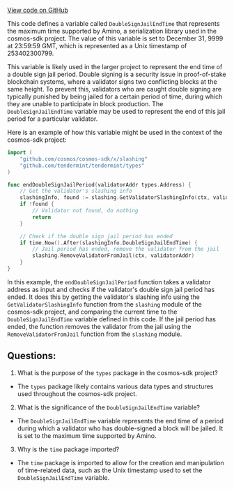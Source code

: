 [View code on GitHub](https://github.com/cosmos/cosmos-sdk/blob/main/x/evidence/types/params.go)

This code defines a variable called `DoubleSignJailEndTime` that represents the maximum time supported by Amino, a serialization library used in the cosmos-sdk project. The value of this variable is set to December 31, 9999 at 23:59:59 GMT, which is represented as a Unix timestamp of 253402300799.

This variable is likely used in the larger project to represent the end time of a double sign jail period. Double signing is a security issue in proof-of-stake blockchain systems, where a validator signs two conflicting blocks at the same height. To prevent this, validators who are caught double signing are typically punished by being jailed for a certain period of time, during which they are unable to participate in block production. The `DoubleSignJailEndTime` variable may be used to represent the end of this jail period for a particular validator.

Here is an example of how this variable might be used in the context of the cosmos-sdk project:

```go
import (
    "github.com/cosmos/cosmos-sdk/x/slashing"
    "github.com/tendermint/tendermint/types"
)

func endDoubleSignJailPeriod(validatorAddr types.Address) {
    // Get the validator's slashing info
    slashingInfo, found := slashing.GetValidatorSlashingInfo(ctx, validatorAddr)
    if !found {
        // Validator not found, do nothing
        return
    }

    // Check if the double sign jail period has ended
    if time.Now().After(slashingInfo.DoubleSignJailEndTime) {
        // Jail period has ended, remove the validator from the jail
        slashing.RemoveValidatorFromJail(ctx, validatorAddr)
    }
}
```

In this example, the `endDoubleSignJailPeriod` function takes a validator address as input and checks if the validator's double sign jail period has ended. It does this by getting the validator's slashing info using the `GetValidatorSlashingInfo` function from the `slashing` module of the cosmos-sdk project, and comparing the current time to the `DoubleSignJailEndTime` variable defined in this code. If the jail period has ended, the function removes the validator from the jail using the `RemoveValidatorFromJail` function from the `slashing` module.
## Questions: 
 1. What is the purpose of the `types` package in the cosmos-sdk project?
- The `types` package likely contains various data types and structures used throughout the cosmos-sdk project.

2. What is the significance of the `DoubleSignJailEndTime` variable?
- The `DoubleSignJailEndTime` variable represents the end time of a period during which a validator who has double-signed a block will be jailed. It is set to the maximum time supported by Amino.

3. Why is the `time` package imported?
- The `time` package is imported to allow for the creation and manipulation of time-related data, such as the Unix timestamp used to set the `DoubleSignJailEndTime` variable.